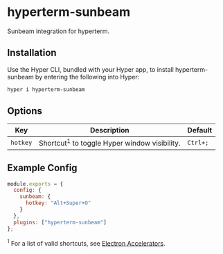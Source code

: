 # hyperterm-sunbeam

Sunbeam integration for hyperterm.

## Installation

Use the Hyper CLI, bundled with your Hyper app, to install hyperterm-sunbeam
by entering the following into Hyper:

```bash
hyper i hyperterm-sunbeam
```

## Options

| Key          | Description                                             | Default  |
| ------------ | ------------------------------------------------------- | -------- |
| `hotkey`     | Shortcut<sup>1</sup> to toggle Hyper window visibility. | `Ctrl+;` |

## Example Config

```js
module.exports = {
  config: {
    sunbeam: {
      hotkey: "Alt+Super+O"
    }
  },
  plugins: ["hyperterm-sunbeam"]
};
```

<sup>1</sup> For a list of valid shortcuts, see [Electron Accelerators](https://github.com/electron/electron/blob/master/docs/api/accelerator.md).
